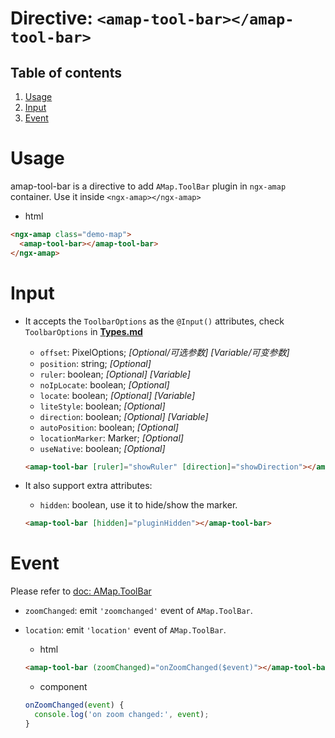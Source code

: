 # Directive: `<amap-tool-bar></amap-tool-bar>`

## Table of contents 
1. [Usage](#usage)
2. [Input](#input)
3. [Event](#event)

# Usage
amap-tool-bar is a directive to add `AMap.ToolBar` plugin in `ngx-amap` container. Use it inside `<ngx-amap></ngx-amap>`

  + html
  ```html
  <ngx-amap class="demo-map">
    <amap-tool-bar></amap-tool-bar>
  </ngx-amap>
  ```

# Input
+ It accepts the `ToolbarOptions` as the `@Input()` attributes, check `ToolbarOptions` in [**Types.md**](https://github.com/xieziyu/ngx-amap/blob/master/docs/Types.md)
  + `offset`: PixelOptions; *[Optional/可选参数] [Variable/可变参数]*
  + `position`: string; *[Optional]*
  + `ruler`: boolean; *[Optional] [Variable]*
  + `noIpLocate`: boolean; *[Optional]*
  + `locate`: boolean; *[Optional] [Variable]*
  + `liteStyle`: boolean; *[Optional]*
  + `direction`: boolean; *[Optional] [Variable]*
  + `autoPosition`: boolean; *[Optional]*
  + `locationMarker`: Marker; *[Optional]*
  + `useNative`: boolean; *[Optional]*

  ```html
  <amap-tool-bar [ruler]="showRuler" [direction]="showDirection"></amap-tool-bar>
  ```

+ It also support extra attributes:
  + `hidden`: boolean, use it to hide/show the marker.
  ```html
  <amap-tool-bar [hidden]="pluginHidden"></amap-tool-bar>
  ```

# Event
Please refer to [doc: AMap.ToolBar](http://lbs.amap.com/api/javascript-api/reference/map-control)
+ `zoomChanged`: emit `'zoomchanged'` event of `AMap.ToolBar`. 
+ `location`: emit `'location'` event of `AMap.ToolBar`.

  + html
  ```html
  <amap-tool-bar (zoomChanged)="onZoomChanged($event)"></amap-tool-bar>
  ```

  + component
  ```typescript
  onZoomChanged(event) {
    console.log('on zoom changed:', event);
  }
  ```